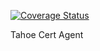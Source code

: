 [![Coverage Status](https://coveralls.io/repos/github/appsembler/tahoe_cert_agent/badge.svg?branch=master)](https://coveralls.io/github/appsembler/tahoe_cert_agent?branch=master)

Tahoe Cert Agent
